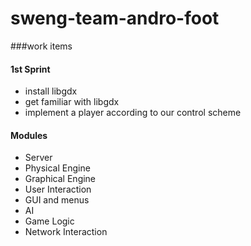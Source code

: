 sweng-team-andro-foot
=====================

###work items

#### 1st Sprint

- install libgdx
- get familiar with libgdx
- implement a player according to our control scheme

#### Modules

- Server
- Physical Engine
- Graphical Engine
- User Interaction
- GUI and menus
- AI
- Game Logic
- Network Interaction
